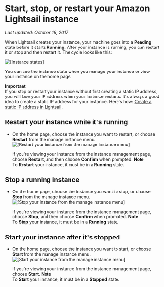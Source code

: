 # Start, stop, or restart your Amazon Lightsail instance<a name="lightsail-how-to-start-stop-or-restart-your-instance-virtual-private-server"></a>

 *Last updated: October 16, 2017* 

When Lightsail creates your instance, your machine goes into a **Pending** state before it starts **Running**\. After your instance is running, you can restart it or stop and then restart it\. The cycle looks like this:

![\[Instance states\]](https://d9yljz1nd5001.cloudfront.net/en_us/1cade0c7e07039bf59652df47a09d228/images/amazon-lightsail-instance-state-cycle.png)

You can see the instance state when you manage your instance or view your instance on the home page\.

**Important**  
If you stop or restart your instance without first creating a static IP address, you will lose your IP address when your instance restarts\. It's always a good idea to create a static IP address for your instance\. Here's how: [Create a static IP address in Lightsail](lightsail-create-static-ip.md)\.

## Restart your instance while it's running<a name="lightsail-instance-restart"></a>
+ On the home page, choose the instance you want to restart, or choose **Restart** from the manage instance menu\.  
![\[Restart your instance from the manage instance menu\]](https://d9yljz1nd5001.cloudfront.net/en_us/1cade0c7e07039bf59652df47a09d228/images/amazon-lightsail-restart-instance-from-manage-instance-menu.png)

  If you're viewing your instance from the instance management page, choose **Restart**, and then choose **Confirm** when prompted\.
**Note**  
To **Restart** your instance, it must be in a **Running** state\.

## Stop a running instance<a name="lightsail-instance-stop"></a>
+ On the home page, choose the instance you want to stop, or choose **Stop** from the manage instance menu\.  
![\[Stop your instance from the manage instance menu\]](https://d9yljz1nd5001.cloudfront.net/en_us/1cade0c7e07039bf59652df47a09d228/images/amazon-lightsail-stop-instance-from-manage-instance-menu.png)

  If you're viewing your instance from the instance management page, choose **Stop**, and then choose **Confirm** when prompted\.
**Note**  
To **Stop** your instance, it must be in a **Running** state\.

## Start your instance after it's stopped<a name="lightsail-instance-start"></a>
+ On the home page, choose the instance you want to start, or choose **Start** from the manage instance menu\.  
![\[Start your instance from the manage instance menu\]](https://d9yljz1nd5001.cloudfront.net/en_us/1cade0c7e07039bf59652df47a09d228/images/amazon-lightsail-start-instance-from-manage-instance-menu.png)

  If you're viewing your instance from the instance management page, choose **Start**\.
**Note**  
To **Start** your instance, it must be in a **Stopped** state\.